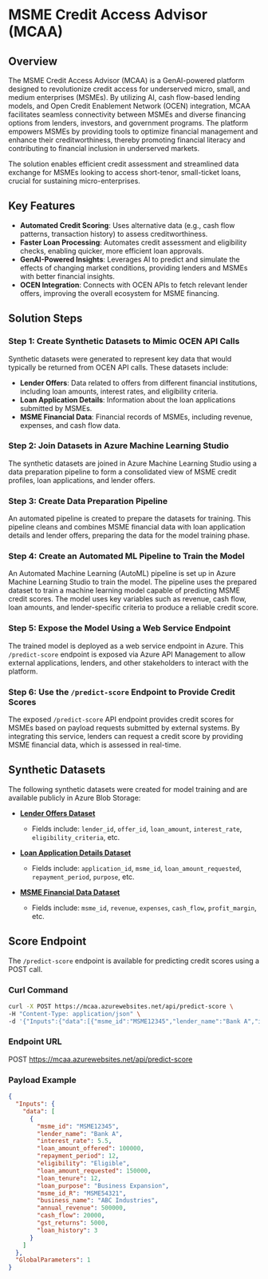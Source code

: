 # MSME Credit Access Advisor (MCAA)

## Overview
The MSME Credit Access Advisor (MCAA) is a GenAI-powered platform designed to revolutionize credit access for underserved micro, small, and medium enterprises (MSMEs). By utilizing AI, cash flow-based lending models, and Open Credit Enablement Network (OCEN) integration, MCAA facilitates seamless connectivity between MSMEs and diverse financing options from lenders, investors, and government programs. The platform empowers MSMEs by providing tools to optimize financial management and enhance their creditworthiness, thereby promoting financial literacy and contributing to financial inclusion in underserved markets.

The solution enables efficient credit assessment and streamlined data exchange for MSMEs looking to access short-tenor, small-ticket loans, crucial for sustaining micro-enterprises.

## Key Features
- **Automated Credit Scoring**: Uses alternative data (e.g., cash flow patterns, transaction history) to assess creditworthiness.
- **Faster Loan Processing**: Automates credit assessment and eligibility checks, enabling quicker, more efficient loan approvals.
- **GenAI-Powered Insights**: Leverages AI to predict and simulate the effects of changing market conditions, providing lenders and MSMEs with better financial insights.
- **OCEN Integration**: Connects with OCEN APIs to fetch relevant lender offers, improving the overall ecosystem for MSME financing.

## Solution Steps

### Step 1: Create Synthetic Datasets to Mimic OCEN API Calls
Synthetic datasets were generated to represent key data that would typically be returned from OCEN API calls. These datasets include:

- **Lender Offers**: Data related to offers from different financial institutions, including loan amounts, interest rates, and eligibility criteria.
- **Loan Application Details**: Information about the loan applications submitted by MSMEs.
- **MSME Financial Data**: Financial records of MSMEs, including revenue, expenses, and cash flow data.

### Step 2: Join Datasets in Azure Machine Learning Studio
The synthetic datasets are joined in Azure Machine Learning Studio using a data preparation pipeline to form a consolidated view of MSME credit profiles, loan applications, and lender offers.

### Step 3: Create Data Preparation Pipeline
An automated pipeline is created to prepare the datasets for training. This pipeline cleans and combines MSME financial data with loan application details and lender offers, preparing the data for the model training phase.

### Step 4: Create an Automated ML Pipeline to Train the Model
An Automated Machine Learning (AutoML) pipeline is set up in Azure Machine Learning Studio to train the model. The pipeline uses the prepared dataset to train a machine learning model capable of predicting MSME credit scores. The model uses key variables such as revenue, cash flow, loan amounts, and lender-specific criteria to produce a reliable credit score.

### Step 5: Expose the Model Using a Web Service Endpoint
The trained model is deployed as a web service endpoint in Azure. This `/predict-score` endpoint is exposed via Azure API Management to allow external applications, lenders, and other stakeholders to interact with the platform.

### Step 6: Use the `/predict-score` Endpoint to Provide Credit Scores
The exposed `/predict-score` API endpoint provides credit scores for MSMEs based on payload requests submitted by external systems. By integrating this service, lenders can request a credit score by providing MSME financial data, which is assessed in real-time.

## Synthetic Datasets
The following synthetic datasets were created for model training and are available publicly in Azure Blob Storage:

- **[Lender Offers Dataset](https://mlwrkspace0588948531.blob.core.windows.net/azureml-blobstore-e116aaf3-01f1-4910-8310-213c06e0e330/UI/2024-10-03_025604_UTC/lender_offers.csv)**
  - Fields include: `lender_id`, `offer_id`, `loan_amount`, `interest_rate`, `eligibility_criteria`, etc.

- **[Loan Application Details Dataset](https://mlwrkspace0588948531.blob.core.windows.net/azureml-blobstore-e116aaf3-01f1-4910-8310-213c06e0e330/UI/2024-10-03_025526_UTC/loan_application_details.csv)**
  - Fields include: `application_id`, `msme_id`, `loan_amount_requested`, `repayment_period`, `purpose`, etc.

- **[MSME Financial Data Dataset](https://mlwrkspace0588948531.blob.core.windows.net/azureml-blobstore-e116aaf3-01f1-4910-8310-213c06e0e330/UI/2024-10-03_025432_UTC/msme_financial_data.csv)**
  - Fields include: `msme_id`, `revenue`, `expenses`, `cash_flow`, `profit_margin`, etc.

## Score Endpoint
The `/predict-score` endpoint is available for predicting credit scores using a POST call.

### Curl Command
```bash
curl -X POST https://mcaa.azurewebsites.net/api/predict-score \
-H "Content-Type: application/json" \
-d '{"Inputs":{"data":[{"msme_id":"MSME12345","lender_name":"Bank A","interest_rate":5.5,"loan_amount_offered":100000,"repayment_period":12,"eligibility":"Eligible","loan_amount_requested":150000,"loan_tenure":12,"loan_purpose":"Business Expansion","msme_id_R":"MSME54321","business_name":"ABC Industries","annual_revenue":500000,"cash_flow":20000,"gst_returns":5000,"loan_history":3}]},"GlobalParameters":1}'
```
### Endpoint URL
POST https://mcaa.azurewebsites.net/api/predict-score

### Payload Example
```json
{
  "Inputs": {
    "data": [
      {
        "msme_id": "MSME12345",
        "lender_name": "Bank A",
        "interest_rate": 5.5,
        "loan_amount_offered": 100000,
        "repayment_period": 12,
        "eligibility": "Eligible",
        "loan_amount_requested": 150000,
        "loan_tenure": 12,
        "loan_purpose": "Business Expansion",
        "msme_id_R": "MSME54321",
        "business_name": "ABC Industries",
        "annual_revenue": 500000,
        "cash_flow": 20000,
        "gst_returns": 5000,
        "loan_history": 3
      }
    ]
  },
  "GlobalParameters": 1
}
```
